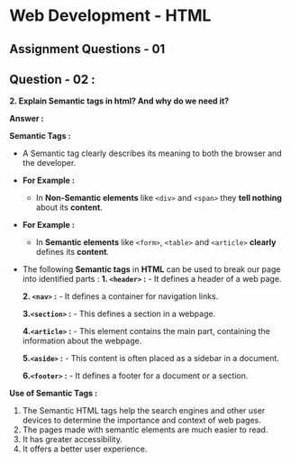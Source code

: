 # **Web Development - HTML**
## **Assignment Questions - 01**
## **Question - 02 :**

**2. Explain Semantic tags in html? And why do we need it?**

**Answer :**

**Semantic Tags :**
- A Semantic tag clearly describes its meaning to both the browser and the developer. 

- **For Example :**
    - In **Non-Semantic elements** like `<div>` and `<span>` they **tell nothing** about its **content**.

- **For Example :**
    - In **Semantic elements** like `<form>`, `<table>` and `<article>` **clearly** defines its **content**.
    
- The following **Semantic tags** in **HTML** can be used to break our page into identified parts :
    **1. `<header>` :**
        - It defines a header of a web page.
    
    **2. `<nav>` :**
        - It defines a container for navigation links.

    **3.`<section>` :**
        - This defines a section in a webpage.

    **4.`<article>` :**
        - This element contains the main part, containing the information about the webpage.

    **5.`<aside>` :**
        - This content is often placed as a sidebar in a document.

    **6.`<footer>` :**
        - It defines a footer for a document or a section. 

**Use of Semantic Tags :**
1. The Semantic HTML tags help the search engines and other user devices to determine the importance and context of web pages.
2. The pages made with semantic elements are much easier to read.
3. It has greater accessibility.
4. It offers a better user experience.